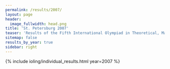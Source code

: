 ```yaml
---
permalink: /results/2007/
layout: page
header:
  image_fullwidth: head.png
title: 'St. Petersburg 2007'
teaser: 'Results of the Fifth International Olympiad in Theoretical, Mathematical and Applied Linguistics'
sitemap: false
results_by_year: true
sidebar: right
---
```


{% include ioling/individual_results.html year=2007 %}